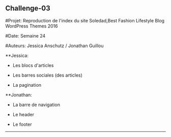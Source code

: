 ## Challenge-03

#Projet: Reproduction de l'index du site Soledad,Best Fashion Lifestyle Blog WordPress Themes 2016

#Date: Semaine 24

#Auteurs: Jessica Anschutz / Jonathan Guillou




**Jessica:

* Les blocs d'articles 


* Les barres sociales (des articles)


* La pagination





**Jonathan:

* La barre de navigation

* Le header

* Le footer

___
